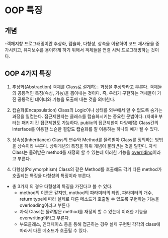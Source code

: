 # OOP 특징

## 개념
-객체지향 프로그래밍이란 추상화, 캡슐화, 다형성, 상속을 이용하여 코드 재사용을 증가시키고, 유지보수를 용이하게 하기 위해서 객체들을 연결 시켜 프로그래밍하는 것이다.

## OOP 4가지 특징

1. 추상화(Abstraction)
객체를 Class로 설계하는 과정을 추상화라고 부른다.
객체들의 공통적인 특징(속성, 기능)을 뽑아내는 것이다.
즉, 우리가 구현하는 객체들이 가진 공통적인 데이터와 기능을 도출해 내는 것을 의미한다.

2. 캡슐화(Encapsulation)
Class의 Logic이나 상태를 외부에서 알 수 없도록 숨기는 과정을 일컫는다.
접근제한자는 클래스를 캡슐화시키는 중요한 문법이다. (자바9 부터는 패키지 간 접근제한도 가능하다. public의 접근제한이 다양해짐) 
Class간의 Interface를 이용한 느슨한 결합도 캡슐화를 잘 이용하는 하나의 예가 될 수 있다.

3. 상속성(Inheritance)
Class의 변수와 Method를 물려받아 Class를 정의하는 방법을 상속이라 부른다.
상위개념의 특징을 하위 개념이 물려받는 것을 말한다.
자식 Class는 물려받은 method를 재정의 할 수 있는데 이러한 기능을 [overriding](https://github.com/SungMinHong/TIL/blob/master/JAVA/overloading%26overriding.md)이라고 부른다.

4. 다형성(Polymorphism)
Class의 같은 Method를 호출해도 각기 다른 method가 호출되는 특징을 다형성의 특징이라 부른다.
- 총 3가지 의 경우 다형성의 특징을 가진다고 볼 수 있다.
  - method의 이름은 같지만, mothod의 파라미터의 타입, 파라미터의 개수, return type에 따라 실제로 다른 메소드가 호출될 수 있도록 구현하는 기능을 overloading이라고 부른다
  - 자식 Class는 물려받은 method를 재정의 할 수 있는데 이러한 기능을 overwriting이라고 부른다.
  - 부모클래스, 인터페이스 등을 통해 접근하는 경우 실제 구현된 각각의 class에 따라서 다른 메소드가 호출될 수 있다.


